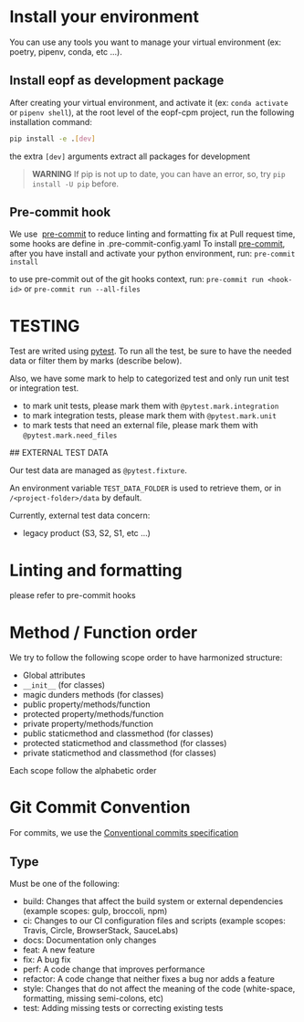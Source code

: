 # Install your environment

You can use any tools you want to manage your virtual environment (ex: poetry, pipenv, conda, etc ...).

## Install eopf as development package

After creating your virtual environment, and activate it (ex: `conda activate` or `pipenv shell`),
at the root level of the eopf-cpm project, run the following installation command:
```bash
pip install -e .[dev]
```
the extra `[dev]` arguments extract all packages for development

> **WARNING** If pip is not up to date, you can have an error, so, try `pip install -U pip` before.

## Pre-commit hook

We use  [pre-commit](https://pre-commit.com/) to reduce linting and formatting fix at Pull request time, some hooks are define in .pre-commit-config.yaml
To install [pre-commit](https://pre-commit.com/), after you have install and activate your python environment, run:
`pre-commit install`

to use pre-commit out of the git hooks context, run:
`pre-commit run <hook-id>`
or
`pre-commit run --all-files`

# TESTING

Test are writed using [pytest](https://docs.pytest.org/en/7.0.x/).
To run all the test, be sure to have the needed data or filter them by marks (describe below).

Also, we have some mark to help to categorized test and only run unit test or integration test.

- to mark unit tests, please mark them with `@pytest.mark.integration`
- to mark integration tests, please mark them with `@pytest.mark.unit`
- to mark tests that need an external file, please mark them with `@pytest.mark.need_files`

## EXTERNAL TEST DATA

Our test data are managed as `@pytest.fixture`.

An environment variable `TEST_DATA_FOLDER` is used to retrieve them, or in `/<project-folder>/data` by default.

Currently, external test data concern:
- legacy product (S3, S2, S1, etc ...)


# Linting and formatting

please refer to pre-commit hooks

# Method / Function order

We try to follow the following scope order to have harmonized structure:
- Global attributes
- `__init__` (for classes)
- magic dunders methods (for classes)
- public property/methods/function
- protected property/methods/function
- private property/methods/function
- public staticmethod and classmethod (for classes)
- protected staticmethod and classmethod (for classes)
- private staticmethod and classmethod (for classes)

Each scope follow the alphabetic order

# Git Commit Convention

For commits, we use the [Conventional commits specification](https://www.conventionalcommits.org/en/v1.0.0/)

## Type

Must be one of the following:

- build: Changes that affect the build system or external dependencies (example scopes: gulp, broccoli, npm)
- ci: Changes to our CI configuration files and scripts (example scopes: Travis, Circle, BrowserStack, SauceLabs)
- docs: Documentation only changes
- feat: A new feature
- fix: A bug fix
- perf: A code change that improves performance
- refactor: A code change that neither fixes a bug nor adds a feature
- style: Changes that do not affect the meaning of the code (white-space, formatting, missing semi-colons, etc)
- test: Adding missing tests or correcting existing tests
